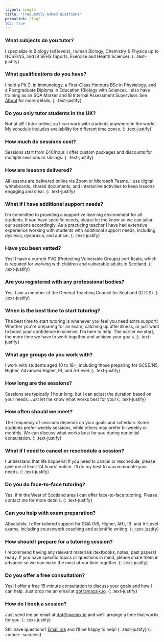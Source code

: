 ```yaml
---
layout: single
title: "Frequently Asked Questions"
permalink: /faq/
toc: true
---
```


### What subjects do you tutor?
I specialize in Biology (all levels), Human Biology, Chemistry & Physics up to GCSE/N5, and IB SEHS (Sports, Exercise
and Health Science).
{: .text-justify}

### What qualifications do you have?
I hold a Ph.D. in Immunology, a First-Class Honours BSc in Physiology, and a Postgraduate Diploma in Education (Biology
with Science). I also have training as an SQA Marker and IB Internal Assessment Supervisor. See
[About](/about/#-academic-qualifications) for more details.
{: .text-justify}

### Do you only tutor students in the UK?
Not at all! I tutor online, so I can work with students anywhere in the world. My schedule includes availability for
different time zones.
{: .text-justify}

### How much do sessions cost?
Sessions start from £40/hour. I offer custom packages and discounts for multiple sessions or siblings.
{: .text-justify}

### How are lessons delivered?
All lessons are delivered online via Zoom or Microsoft Teams. I use digital whiteboards, shared documents, and
interactive activities to keep lessons engaging and clear.
{: .text-justify}

### What if I have additional support needs?
I’m committed to providing a supportive learning environment for all students. If you have specific needs, please let me
know so we can tailor our sessions accordingly. As a practicing teacher I have had extensive experience working with
students with additional support needs, including dyslexia, dyspraxia, and autism.
{: .text-justify}

### Have you been vetted?
Yes! I have a current PVG (Protecting Vulnerable Groups) certificate, which is required for working with children and
vulnerable adults in Scotland.
{: .text-justify}

### Are you registered with any professional bodies?
Yes, I am a member of the General Teaching Council for Scotland (GTCS).
{: .text-justify}

### When is the best time to start tutoring?
The best time to start tutoring is whenever you feel you need extra support! Whether you're preparing for an exam,
catching up after illness, or just want to boost your confidence in science, I’m here to help. The earlier we start, the
more time we have to work together and achieve your goals.
{: .text-justify}
### What age groups do you work with?
I work with students aged 10 to 18+, including those preparing for GCSE/N5, Higher, Advanced Higher, IB, and A-Level.
{: .text-justify}

### How long are the sessions?
Sessions are typically 1 hour long, but I can adjust the duration based on your needs. Just let me know what works best
for you!
{: .text-justify}

### How often should we meet?
The frequency of sessions depends on your goals and schedule. Some students prefer weekly sessions, while others may
prefer bi-weekly or monthly. We can discuss what works best for you during our initial consultation.
{: .text-justify}

### What if I need to cancel or reschedule a session?
I understand that life happens! If you need to cancel or reschedule, please give me at least 24 hours' notice. I’ll do
my best to accommodate your needs.
{: .text-justify}

### Do you do face-to-face tutoring?
Yes, if in the West of Scotland area I can offer face-to-face tutoring. Please contact me for more details.
{: .text-justify}

### Can you help with exam preparation?
Absolutely. I offer tailored support for SQA (N5, Higher, AH), IB, and A-Level exams, including coursework coaching and
scientific writing.
{: .text-justify}

### How should I prepare for a tutoring session?
I recommend having any relevant materials (textbooks, notes, past papers) ready. If you have specific topics or
questions in mind, please share them in advance so we can make the most of our time together.
{: .text-justify}

### Do you offer a free consultation?
Yes! I offer a free 15-minute consultation to discuss your goals and how I can help. Just drop me an email
at [dot@macsix.io](mailto:dot@macsix.io).
{: .text-justify}

### How do I book a session?

Just send me an email at [dot@macsix.io](mailto:dot@macsix.io) and we’ll arrange a time that works for you.
{: .text-justify}

Still have questions? [Email me](mailto:dot@macsix.io) and I’ll be happy to help!
{: .text-justify}
{: .notice--success}